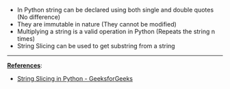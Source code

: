* In Python string can be declared using both single and double quotes (No difference)
* They are immutable in nature (They cannot be modified)
* Multiplying a string is a valid operation in Python (Repeats the string n times)
* String Slicing can be used to get substring from a string

---

**<u>References</u>**:

* [String Slicing in Python - GeeksforGeeks](https://www.geeksforgeeks.org/string-slicing-in-python/)
